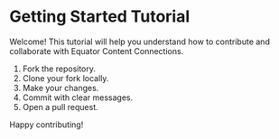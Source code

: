 # Getting Started Tutorial

Welcome! This tutorial will help you understand how to contribute and collaborate with Equator Content Connections.

1. Fork the repository.
2. Clone your fork locally.
3. Make your changes.
4. Commit with clear messages.
5. Open a pull request.

Happy contributing!
